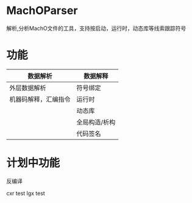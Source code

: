 # MachOParser
解析,分析MachO文件的工具，支持按启动，运行时，动态库等线索跟踪符号

# 功能

|数据解析|数据解释|
|----|----|
|外层数据解析|符号绑定|
|机器码解释，汇编指令|运行时|
||动态库|
||全局构造/析构|
||代码签名|

# 计划中功能
反编译



cxr test
lgx test